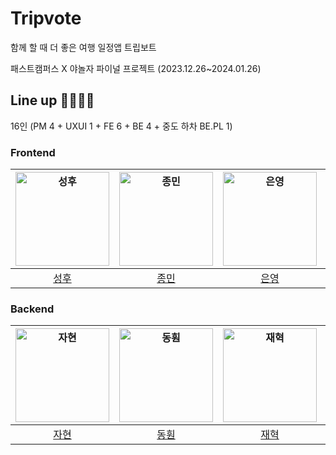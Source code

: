 # Tripvote

함께 할 때 더 좋은 여행 일정앱 트립보트

패스트캠퍼스 X 야놀자 파이널 프로젝트 (2023.12.26~2024.01.26)

## Line up 👨‍💻👩‍💻
16인 (PM 4 + UXUI 1 + FE 6 + BE 4 + 중도 하차 BE.PL 1) 


### Frontend

| <img src="https://avatars.githubusercontent.com/u/120024673?v=4" width=150px alt="성후"> | <img src="https://avatars.githubusercontent.com/u/100336573?v=4" width=150px alt="종민"> | <img src="https://avatars.githubusercontent.com/u/139188760?v=4" width=150px alt="은영"> | <img src="https://avatars.githubusercontent.com/u/121215024?v=4" width=150px alt="상원"> | <img src="https://avatars.githubusercontent.com/u/63582234?v=4" width=150px alt="서현"> | <img src="https://avatars.githubusercontent.com/u/57976371?v=4" width=150px alt="정민"> |
| :----------------------------------------------------------: | :----------------------------------------------------------: | :----------------------------------------------------------: | :----------------------------------------------------------: | :----------------------------------------------------------: | :----------------------------------------------------------: |
|              [성후](https://github.com/HOOOO98)              |          [종민](https://github.com/NamgungJongMin)           |              [은영](https://github.com/SKY-PEY)              |            [상원](https://github.com/Yamyam-code)            |               [서현](https://github.com/JSH99)               |            [정민](https://github.com/JeongMin83)             |

### Backend

| <img src="https://avatars.githubusercontent.com/u/139187207?v=4" width=150px alt="자현"> | <img src="https://avatars.githubusercontent.com/u/97681286?v=4" width=150px alt="동훤"> | <img src="https://avatars.githubusercontent.com/u/32382839?v=4" width=150px alt="재혁"> | <img src="https://avatars.githubusercontent.com/u/26517061?v=4" width=150px alt="재욱"> | <img src="https://avatars.githubusercontent.com/u/71982555?v=4" width=150px alt="민균"> |
| :----------------------------------------------------------: | :----------------------------------------------------------: | :----------------------------------------------------------: | :----------------------------------------------------------: | :----------------------------------------------------------: |
|              [자현](https://github.com/Nine-JH)              |              [동훤](https://github.com/Dr-KoKo)              |             [재혁](https://github.com/NoJaeHyuk)             |             [재욱](https://github.com/laigasus)              |             [민균](https://github.com/happymink)             |
